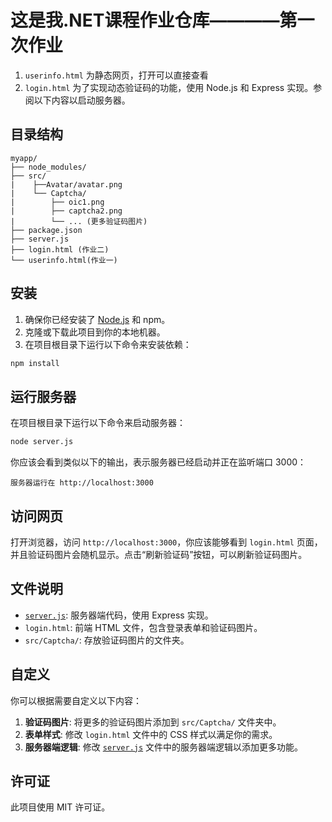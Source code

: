 
# 这是我.NET课程作业仓库————第一次作业
1. `userinfo.html` 为静态网页，打开可以直接查看
2. `login.html` 为了实现动态验证码的功能，使用 Node.js 和 Express 实现。参阅以下内容以启动服务器。

## 目录结构

```
myapp/ 
├── node_modules/ 
├── src/
|    ├──Avatar/avatar.png
|    └── Captcha/ 
|        ├── oic1.png 
|        ├── captcha2.png 
|        └── ... (更多验证码图片)
├── package.json 
├── server.js 
├── login.html (作业二)
└── userinfo.html(作业一)
```

## 安装

1. 确保你已经安装了 [Node.js](https://nodejs.org/) 和 npm。
2. 克隆或下载此项目到你的本地机器。
3. 在项目根目录下运行以下命令来安装依赖：

```bash
npm install
```

## 运行服务器

在项目根目录下运行以下命令来启动服务器：

```bash
node server.js
```

你应该会看到类似以下的输出，表示服务器已经启动并正在监听端口 3000：

```
服务器运行在 http://localhost:3000
```

## 访问网页

打开浏览器，访问 `http://localhost:3000`，你应该能够看到 `login.html` 页面，并且验证码图片会随机显示。点击“刷新验证码”按钮，可以刷新验证码图片。

## 文件说明

- [`server.js`](./server.js): 服务器端代码，使用 Express 实现。
- `login.html`: 前端 HTML 文件，包含登录表单和验证码图片。
- `src/Captcha/`: 存放验证码图片的文件夹。

## 自定义

你可以根据需要自定义以下内容：

1. **验证码图片**: 将更多的验证码图片添加到 `src/Captcha/` 文件夹中。
2. **表单样式**: 修改 `login.html` 文件中的 CSS 样式以满足你的需求。
3. **服务器端逻辑**: 修改 [`server.js`](./server.js) 文件中的服务器端逻辑以添加更多功能。

## 许可证

此项目使用 MIT 许可证。


